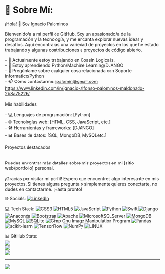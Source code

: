 # 💫 Sobre Mí:
¡Hola! 👋 Soy Ignacio Palominos<br><br>Bienvenido/a a mi perfil de GitHub. Soy un apasionado/a de la programación y la tecnología, y me encanta explorar nuevas ideas y desafíos. Aquí encontrarás una variedad de proyectos en los que he estado trabajando y algunas contribuciones a proyectos de código abierto.<br><br>- 🔭 Actualmente estoy trabajando en Coasin Logicalis.<br>- 🌱 Estoy aprendiendo Python/Machine Learning/DJANGO<br>- 💬 Pregúntame sobre cualquier cosa relacionada con Soporte informatico/Python<br>- 📫 Cómo contactarme: ipalomin@gmail.com https://www.linkedin.com/in/ignacio-alfonso-palominos-maldonado-2b8a75226/<br><br> Mis habilidades<br><br>- 💻 Lenguajes de programación: [Python]<br>- 🌐 Tecnologías web: [HTML, CSS, JavaScript, etc.]<br>- 🛠️ Herramientas y frameworks: [DJANGO]<br>- 📊 Bases de datos: [SQL, MongoDB, MySQLetc.]<br><br> Proyectos destacados<br><br><br>Puedes encontrar más detalles sobre mis proyectos en mi [sitio web/portfolio] personal.<br><br>¡Gracias por visitar mi perfil! Espero que encuentres algo interesante en mis proyectos. Si tienes alguna pregunta o simplemente quieres conectarte, no dudes en contactarme. ¡Hasta pronto!<br>


 🌐 Socials:
[![LinkedIn](https://img.shields.io/badge/LinkedIn-%230077B5.svg?logo=linkedin&logoColor=white)](https://linkedin.com/in/ignacio-alfonso-palominos-maldonado-2b8a75226) 

  💻 Tech Stack:
![CSS3](https://img.shields.io/badge/css3-%231572B6.svg?style=for-the-badge&logo=css3&logoColor=white) ![HTML5](https://img.shields.io/badge/html5-%23E34F26.svg?style=for-the-badge&logo=html5&logoColor=white) ![JavaScript](https://img.shields.io/badge/javascript-%23323330.svg?style=for-the-badge&logo=javascript&logoColor=%23F7DF1E) ![Python](https://img.shields.io/badge/python-3670A0?style=for-the-badge&logo=python&logoColor=ffdd54) ![Swift](https://img.shields.io/badge/swift-F54A2A?style=for-the-badge&logo=swift&logoColor=white) ![Django](https://img.shields.io/badge/django-%23092E20.svg?style=for-the-badge&logo=django&logoColor=white) ![Anaconda](https://img.shields.io/badge/Anaconda-%2344A833.svg?style=for-the-badge&logo=anaconda&logoColor=white) ![Bootstrap](https://img.shields.io/badge/bootstrap-%23563D7C.svg?style=for-the-badge&logo=bootstrap&logoColor=white) ![Apache](https://img.shields.io/badge/apache-%23D42029.svg?style=for-the-badge&logo=apache&logoColor=white) ![MicrosoftSQLServer](https://img.shields.io/badge/Microsoft%20SQL%20Sever-CC2927?style=for-the-badge&logo=microsoft%20sql%20server&logoColor=white) ![MongoDB](https://img.shields.io/badge/MongoDB-%234ea94b.svg?style=for-the-badge&logo=mongodb&logoColor=white) ![MySQL](https://img.shields.io/badge/mysql-%2300f.svg?style=for-the-badge&logo=mysql&logoColor=white) ![SQLite](https://img.shields.io/badge/sqlite-%2307405e.svg?style=for-the-badge&logo=sqlite&logoColor=white) ![Gimp Gnu Image Manipulation Program](https://img.shields.io/badge/Gimp-657D8B?style=for-the-badge&logo=gimp&logoColor=FFFFFF) ![Pandas](https://img.shields.io/badge/pandas-%23150458.svg?style=for-the-badge&logo=pandas&logoColor=white) ![scikit-learn](https://img.shields.io/badge/scikit--learn-%23F7931E.svg?style=for-the-badge&logo=scikit-learn&logoColor=white) ![TensorFlow](https://img.shields.io/badge/TensorFlow-%23FF6F00.svg?style=for-the-badge&logo=TensorFlow&logoColor=white) ![NumPy](https://img.shields.io/badge/numpy-%23013243.svg?style=for-the-badge&logo=numpy&logoColor=white) ![LINUX](https://img.shields.io/badge/Linux-FCC624?style=for-the-badge&logo=linux&logoColor=black)

 📊 GitHub Stats:<br/>
![](https://github-readme-stats.vercel.app/api?username=ipalomin&theme=dark&hide_border=false&include_all_commits=false&count_private=false)<br/>
![](https://github-readme-streak-stats.herokuapp.com/?user=ipalomin&theme=dark&hide_border=false)<br/>
![](https://github-readme-stats.vercel.app/api/top-langs/?username=ipalomin&theme=dark&hide_border=false&include_all_commits=false&count_private=false&layout=compact)

---
[![](https://visitcount.itsvg.in/api?id=ipalomin&icon=0&color=0)](https://visitcount.itsvg.in)

